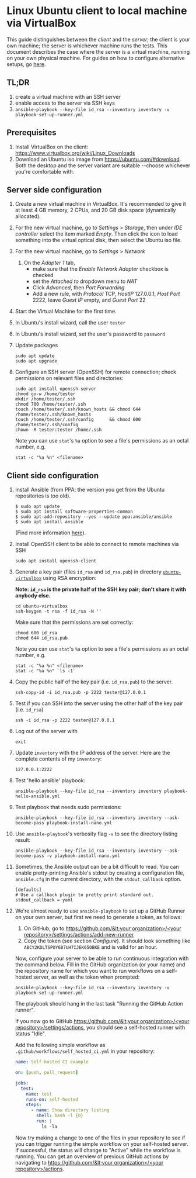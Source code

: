 # Linux Ubuntu client to local machine via VirtualBox

This guide distinguishes between the _client_ and the _server_; the client is your own machine; the server is whichever
machine runs the tests. This document describes the case where the server is a virtual machine, running on your own
physical machine. For guides on how to configure alternative setups, go [here](/README.md).

## TL;DR

1. create a virtual machine with an SSH server
1. enable access to the server via SSH keys
1. ``ansible-playbook --key-file id_rsa --inventory inventory -v playbook-set-up-runner.yml``

## Prerequisites

1. Install VirtualBox on the client: https://www.virtualbox.org/wiki/Linux_Downloads
1. Download an Ubuntu iso image from https://ubuntu.com/#download. Both the desktop and the server variant are
suitable --choose whichever you're comfortable with.

## Server side configuration

1. Create a new virtual machine in VirtualBox. It's recommended to give it at least 4 GB memory, 2 CPUs, and 20 GB disk space (dynamically allocated).
1. For the new virtual machine, go to _Settings_ > _Storage_, then under _IDE controller_ select the item marked _Empty_. Then click the icon to load something into the virtual optical disk, then select the Ubuntu iso file.
1. For the new virtual machine, go to _Settings_ > _Network_
    1. On the _Adapter 1_ tab,
        - make sure that the _Enable Network Adapter_ checkbox is checked
        - set the _Attached to_ dropdown menu to _NAT_
        - Click _Advanced_, then _Port Forwarding_
        - Add a new rule, with _Protocol_ TCP, _HostIP_ 127.0.0.1, _Host Port_ 2222, leave _Guest IP_ empty, and _Guest Port_ 22
1. Start the Virtual Machine for the first time.
1. In Ubuntu's install wizard, call the user ``tester``
1. In Ubuntu's install wizard, set the user's password to ``password``
1. Update packages

    ```
    sudo apt update
    sudo apt upgrade
    ```

1. Configure an SSH server (OpenSSH) for remote connection; check permissions on relevant files and directories:

    ```
    sudo apt install openssh-server
    chmod go-w /home/tester
    mkdir /home/tester/.ssh
    chmod 700 /home/tester/.ssh
    touch /home/tester/.ssh/known_hosts && chmod 644 /home/tester/.ssh/known_hosts
    touch /home/tester/.ssh/config      && chmod 600 /home/tester/.ssh/config
    chown -R tester:tester /home/.ssh
    ```

    Note you can use ``stat``'s ``%a`` option to see a file's permissions as an octal number, e.g.

    ```shell
    stat -c "%a %n" <filename>
    ```

## Client side configuration

1. Install Ansible (from PPA; the version you get from the Ubuntu repositories is too old).

    ```shell
    $ sudo apt update
    $ sudo apt install software-properties-common
    $ sudo apt-add-repository --yes --update ppa:ansible/ansible
    $ sudo apt install ansible
    ```

    (Find more information [here](https://docs.ansible.com/ansible/latest/installation_guide/intro_installation.html#installing-ansible-on-ubuntu)).

1. Install OpenSSH client to be able to connect to remote machines via SSH

    ```shell
    sudo apt install openssh-client
    ```

1. Generate a key pair (files ``id_rsa`` and ``id_rsa.pub``) in directory [``ubuntu-virtualbox``](/ubuntu-virtualbox) using RSA encryption:

    **Note: ``id_rsa`` is the private half of the SSH key pair; don't share it with anybody else.**

    ```shell
    cd ubuntu-virtualbox
    ssh-keygen -t rsa -f id_rsa -N ''
    ```

    Make sure that the permissions are set correctly:

    ```
    chmod 600 id_rsa
    chmod 644 id_rsa.pub
    ```

    Note you can use ``stat``'s ``%a`` option to see a file's permissions as an octal number, e.g.

    ```shell
    stat -c "%a %n" <filename>
    stat -c "%a %n" `ls -1`
    ```


1. Copy the public half of the key pair (i.e. ``id_rsa.pub``) to the server.

    ```shell
    ssh-copy-id -i id_rsa.pub -p 2222 tester@127.0.0.1
    ```

1. Test if you can SSH into the server using the other half of the key pair (i.e. ``id_rsa``)

    ```shell
    ssh -i id_rsa -p 2222 tester@127.0.0.1
    ```

1. Log out of the server with

    ```shell
    exit
    ```

1. Update ``inventory`` with the IP address of the server. Here are the complete contents of my ``inventory``:

    ```shell
    127.0.0.1:2222
    ```

1. Test 'hello ansible' playbook:

    ```
    ansible-playbook --key-file id_rsa --inventory inventory playbook-hello-ansible.yml
    ```

1. Test playbook that needs sudo permissions:

    ```
    ansible-playbook --key-file id_rsa --inventory inventory --ask-become-pass playbook-install-nano.yml
    ```

1. Use ``ansible-playbook``'s verbosity flag ``-v`` to see the directory listing result:

    ```
    ansible-playbook --key-file id_rsa --inventory inventory --ask-become-pass -v playbook-install-nano.yml
    ```

1. Sometimes, the Ansible output can be a bit difficult to read. You can enable pretty-printing Ansible's stdout by
   creating a configuration file, ``ansible.cfg`` in the current directory, with the ``stdout_callback`` option.

    ```
    [defaults]
    # Use a callback plugin to pretty print standard out.
    stdout_callback = yaml
    ```

1. We're almost ready to use ``ansible-playbook`` to set up a GitHub Runner on your own server, but first we need to generate a token, as follows:

    1. On GitHub, go to [https://github.com/&lt;your organization&gt;/&lt;your repository&gt;/settings/actions/add-new-runner](https://github.com/%3Cyour%20organization%3E/%3Cyour%20repository%3E/settings/actions/add-new-runner)
    1. Copy the token (see section _Configure_). It should look something like ``ABCY2KDLTSPUY687UH7IJEK65OBKE`` and is valid for an hour.

    Now, configure your server to be able to run continuous integration with the command below. Fill in the GitHub
    organization (or your name) and the repository name for which you want to run workflows on a self-hosted server, as
    well as the token when prompted:

    ```
    ansible-playbook --key-file id_rsa --inventory inventory -v playbook-set-up-runner.yml
    ```

    The playbook should hang in the last task "Running the GitHub Action runner".

    If you now go to GitHub [https://github.com/&lt;your organization&gt;/&lt;your repository&gt;/settings/actions](https://github.com/%3Cyour%20organization%3E/%3Cyour%20repository%3E/settings/actions), you should see a
    self-hosted runner with status "Idle".

    Add the following simple workflow as ``.github/workflows/self_hosted_ci.yml`` in your repository:

    ```yaml
    name: Self-hosted CI example

    on: [push, pull_request]

    jobs:
      test:
        name: test
        runs-on: self-hosted
        steps:
          - name: Show directory listing
            shell: bash -l {0}
            run: |
              ls -la
    ```

    Now try making a change to one of the files in your repository to see if you can trigger running the simple workflow
    on your self-hosted server. If successful, the status will change to "Active" while the workflow is running. You can
    get an overview of previous GitHub actions by navigating to [https://github.com/&lt;your organization&gt;/&lt;your repository&gt;/actions](https://github.com/%3Cyour%20organization%3E/%3Cyour%20repository%3E/actions).
